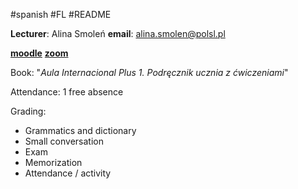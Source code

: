 #spanish #FL #README 

**Lecturer**: Alina Smoleń
**email**: alina.smolen@polsl.pl

[**moodle**](https://platforma.polsl.pl/rjo5/course/view.php?id=1075)
[**zoom**](https://zoom.us/j/8173806543)

Book: "*Aula Internacional Plus 1. Podręcznik ucznia z ćwiczeniami*"

Attendance: 1 free absence

Grading:
- Grammatics and dictionary
- Small conversation
- Exam
- Memorization
- Attendance / activity